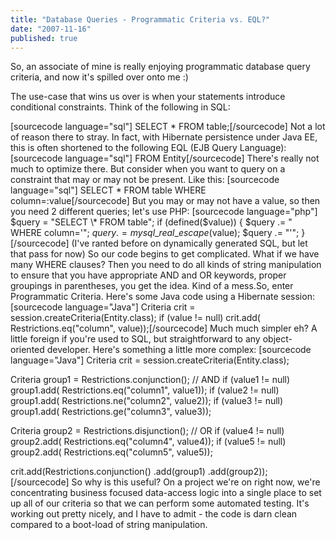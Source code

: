 ```yaml
---
title: "Database Queries - Programmatic Criteria vs. EQL?"
date: "2007-11-16"
published: true
---
```


So, an associate of mine is really enjoying programmatic database query criteria, and now it's spilled over onto me :)

The use-case that wins us over is when your statements introduce conditional constraints. Think of the following in SQL:

\[sourcecode language="sql"\] SELECT \* FROM table;\[/sourcecode\] Not a lot of reason there to stray. In fact, with Hibernate persistence under Java EE, this is often shortened to the following EQL (EJB Query Language): \[sourcecode language="sql"\] FROM Entity\[/sourcecode\] There's really not much to optimize there. But consider when you want to query on a constraint that may or may not be present. Like this: \[sourcecode language="sql"\] SELECT \* FROM table WHERE column=:value\[/sourcecode\] But you may or may not have a value, so then you need 2 different queries; let's use PHP: \[sourcecode language="php"\] $query = "SELECT \* FROM table"; if (defined($value)) { $query .= " WHERE column='"; $query .= mysql\_real\_escape($value); $query .= "'"; }\[/sourcecode\] (I've ranted before on dynamically generated SQL, but let that pass for now) So our code begins to get complicated. What if we have many WHERE clauses? Then you need to do all kinds of string manipulation to ensure that you have appropriate AND and OR keywords, proper groupings in parentheses, you get the idea. Kind of a mess.So, enter Programmatic Criteria. Here's some Java code using a Hibernate session: \[sourcecode language="Java"\] Criteria crit = session.createCriteria(Entity.class); if (value != null) crit.add( Restrictions.eq("column", value));\[/sourcecode\] Much much simpler eh? A little foreign if you're used to SQL, but straightforward to any object-oriented developer. Here's something a little more complex: \[sourcecode language="Java"\] Criteria crit = session.createCriteria(Entity.class);

Criteria group1 = Restrictions.conjunction(); // AND if (value1 != null) group1.add( Restrictions.eq("column1", value1)); if (value2 != null) group1.add( Restrictions.ne("column2", value2)); if (value3 != null) group1.add( Restrictions.ge("column3", value3));

Criteria group2 = Restrictions.disjunction(); // OR if (value4 != null) group2.add( Restrictions.eq("column4", value4)); if (value5 != null) group2.add( Restrictions.eq("column5", value5));

crit.add(Restrictions.conjunction() .add(group1) .add(group2));\[/sourcecode\] So why is this useful? On a project we're on right now, we're concentrating business focused data-access logic into a single place to set up all of our criteria so that we can perform some automated testing. It's working out pretty nicely, and I have to admit - the code is darn clean compared to a boot-load of string manipulation.
